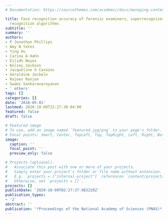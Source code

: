 ```yaml
---
# Documentation: https://sourcethemes.com/academic/docs/managing-content/

title: Face recognition accuracy of forensic examiners, superrecognizers, and face
  recognition algorithms
subtitle: ''
summary: ''
authors:
- P Jonathon Phillips
- Amy N Yates
- Ying Hu
- Carina A Hahn
- Eilidh Noyes
- Kelsey Jackson
- Jacqueline G Cavazos
- Géraldine Jeckeln
- Rajeev Ranjan
- Swami Sankaranarayanan
- ' others'
tags: []
categories: []
date: '2018-05-01'
lastmod: 2020-10-08T22:27:38-04:00
featured: false
draft: false

# Featured image
# To use, add an image named `featured.jpg/png` to your page's folder.
# Focal points: Smart, Center, TopLeft, Top, TopRight, Left, Right, BottomLeft, Bottom, BottomRight.
image:
  caption: ''
  focal_point: ''
  preview_only: false

# Projects (optional).
#   Associate this post with one or more of your projects.
#   Simply enter your project's folder or file name without extension.
#   E.g. `projects = ["internal-project"]` references `content/project/deep-learning/index.md`.
#   Otherwise, set `projects = []`.
projects: []
publishDate: '2020-10-09T02:27:37.983220Z'
publication_types:
- '2'
abstract: ''
publication: '*Proceedings of the National Academy of Sciences (PNAS)*'
---
```

